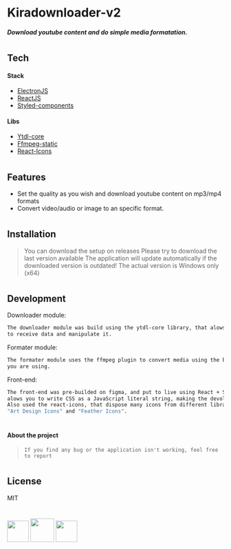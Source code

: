 # Kiradownloader-v2 
##### Download youtube content and do simple media formatation.
#

## Tech


#### Stack

- [ElectronJS](electronjs.org)
- [ReactJS](https://reactjs.org)
- [Styled-components](https://styled-components.com)

#### Libs
- [Ytdl-core](https://www.npmjs.com/package/ytdl-core)
- [Ffmpeg-static](https://www.npmjs.com/package/ffmpeg-static)
- [React-Icons](https://react-icons.github.io/react-icons/)

#

## Features

- Set the quality as you wish and download youtube content on mp3/mp4 formats
- Convert video/audio or image to an specific format.

#

## Installation

> You can download the setup on releases
> Please try to download the last version available
> The application will update automatically if the downloaded version is outdated!
> The actual version is Windows only (x64)


#

## Development

Downloader module:
```sh
The downloader module was build using the ytdl-core library, that alows you to make http request to youtube
to receive data and manipulate it.
```

Formater module:
```sh
The formater module uses the ffmpeg plugin to convert media using the best codec, based on which container
you are using.
```

Front-end:
```sh
The front-end was pre-builded on figma, and put to live using React + Styled-components, a library that
alows you to write CSS as a JavaScript literal string, making the devolpment a more clean and efficient proccess.
Also used the react-icons, that dispose many icons from different libraries, this project uses the 
"Art Design Icons" and "Feather Icons".
```
#

#### About the project

> `If you find any bug or the application isn't working, feel free to report`

#

## License

MIT

#

[<img src="https://upload.wikimedia.org/wikipedia/commons/thumb/9/91/Electron_Software_Framework_Logo.svg/256px-Electron_Software_Framework_Logo.svg.png" width="50px"/>](https://www.electronjs.org) 
[<img src="https://upload.wikimedia.org/wikipedia/commons/thumb/a/a7/React-icon.svg/1200px-React-icon.svg.png" width="55px" />](https://reactjs.org)
[<img src="https://avatars.githubusercontent.com/u/20658825?s=200&v=4" width="50px"/>](https://styled-components.com)

